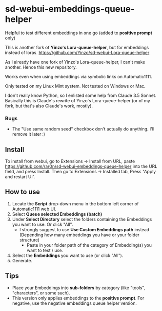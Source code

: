 # sd-webui-embeddings-queue-helper
Helpful to test different embeddings in one go (added to **positive prompt** only)

This is another fork of **Yinzo's Lora-queue-helper**, but for embeddings instead of loras. https://github.com/Yinzo/sd-webui-Lora-queue-helper

As I already have one fork of Yinzo's Lora-queue-helper, I can't make another. Hence this new repository.

Works even when using embeddings via symbolic links on Automatic1111.

Only tested on my Linux Mint system. Not tested on Windows or Mac.

I don't really know Python, so I enlisted some help from Claude 3.5 Sonnet. Basically this is Claude's rewrite of Yinzo's Lora-queue-helper (or of my fork, but that's also Claude's work, mostly).

### Bugs

 - The "Use same random seed" checkbox don't actually do anything. I'll remove it later :)

## Install
To install from webui, go to Extensions -> Install from URL, paste https://github.com/rar0n/sd-webui-embeddings-queue-helper into the URL field, and press Install.
Then go to Extensions -> Installed tab, Press "Apply and restart UI".

## How to use
1. Locate the **Script** drop-down menu in the bottom left corner of Automatic1111 web UI.
2. Select **Queue selected Embeddings (batch)**
3. Under **Select Directory** select the folders containing the Embeddings you want to use. Or click "All".
   + I strongly suggest to use **Use Custom Embeddings path** instead (Depending how many embeddings you have or your folder structure)
       + Paste in your folder path of the category of Embedding(s) you want to test / use.
4. Select the **Embeddings** you want to use (or click "All").
5. Generate.

## Tips

- Place your Embeddings into **sub-folders** by category (like "tools", "characters", or some such).
- This version only applies embeddings to the **positive prompt**. For negative, use the negative embeddings queue helper version.
